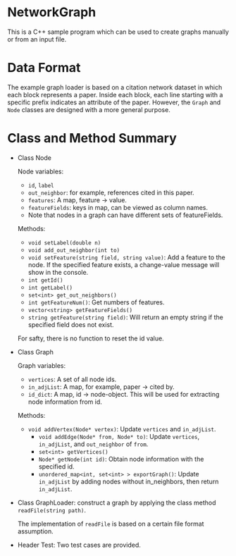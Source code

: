 # NetworkGraph
This is a C++ sample program which can be used to create graphs manually or from an input file.

# Data Format
The example graph loader is based on a citation network dataset in which each block represents a paper. Inside each block, each line starting with a specific prefix indicates an attribute of the paper. However, the `Graph` and `Node` classes are designed with a more general purpose. 

# Class and Method Summary
* Class Node

  Node variables:
    - `id`, `label`
    - `out_neighbor`: for example, references cited in this paper.
    - `features`: A map, feature -> value.
    - `featureFields`: keys in map, can be viewed as column names.
    - Note that nodes in a graph can have different sets of featureFields.
    
  Methods:    
    - `void setLabel(double n)`
    - `void add_out_neighbor(int to)`
    - `void setFeature(string field, string value)`: Add a feature to the node. If the specified feature exists, a change-value message will show in the console.  
    - `int getId()`
    - `int getLabel()`
    - `set<int> get_out_neighbors()`
    - `int getFeatureNum()`: Get numbers of features.
    - `vector<string> getFeatureFields()`
    - `string getFeature(string field)`: Will return an empty string if the specified field does not exist.
    
    For safty, there is no function to reset the id value.
    
    
* Class Graph

  Graph variables:
    - `vertices`: A set of all node ids.
    - `in_adjList`: A map, for example, paper -> cited by.
    - `id_dict`: A map, id -> node-object. This will be used for extracting node information from id.
    
  Methods:
    - `void addVertex(Node* vertex)`: Update `vertices` and `in_adjList`. 
	  - `void addEdge(Node* from, Node* to)`: Update `vertices`, `in_adjList`, and `out_neighbor` of `from`.
	  - `set<int> getVertices()`
	  - `Node* getNode(int id)`: Obtain node information with the specified id.
	  - `unordered_map<int, set<int> > exportGraph()`: Update `in_adjList` by adding nodes without in_neighbors, then return `in_adjList`. 

* Class GraphLoader: construct a graph by applying the class method `readFile(string path)`.

  The implementation of `readFile` is based on a certain file format assumption.
  
* Header Test: Two test cases are provided.
